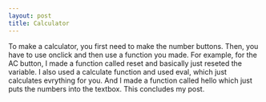 ```yaml
---
layout: post
title: Calculator
---
```


To make a calculator, you first need to make the number buttons.
Then, you have to use onclick and then use a function you made. 
For example, for the AC button, I made a function called reset and basically just reseted the variable.
I also used a calculate function and used eval, which just calculates evrything for you. 
And I made a function called hello which just puts the numbers into the textbox.
This concludes my post.
